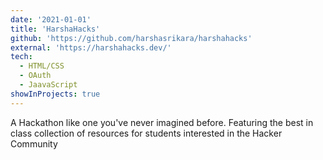 ```yaml
---
date: '2021-01-01'
title: 'HarshaHacks'
github: 'https://github.com/harshasrikara/harshahacks'
external: 'https://harshahacks.dev/'
tech:
  - HTML/CSS
  - OAuth
  - JaavaScript
showInProjects: true
---
```


A Hackathon like one you've never imagined before. Featuring the best in class collection of resources for students interested in the Hacker Community
